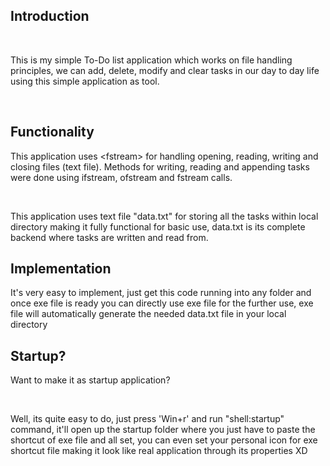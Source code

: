 <h2>Introduction</h2><br>
<p>This is my simple To-Do list application which works on file handling principles, we can add, delete, modify and clear tasks in our day to day life using this simple application as tool.</p><br>
<h2>Functionality</h2>
<p>This application uses &lt;fstream&gt; for handling opening, reading, writing and closing files (text file). Methods for writing, reading and appending tasks were done using ifstream, ofstream and fstream calls.</p>
<br>
<p>This application uses text file "data.txt" for storing all the tasks within local directory making it fully functional for basic use, data.txt is its complete backend where tasks are written and read from.</p>
<h2>Implementation</h2>
<p>It's very easy to implement, just get this code running into any folder and once exe file is ready you can directly use exe file for the further use, exe file will automatically generate the needed data.txt file in your local directory</p>
<h2>Startup?</h2>
<p>Want to make it as startup application?</p>
<br>
<p>Well, its quite easy to do, just press 'Win+r' and run "shell:startup" command, it'll open up the startup folder where you just have to paste the shortcut of exe file and all set, you can even set your personal icon for exe shortcut file making it look like real application through its properties XD</p>
